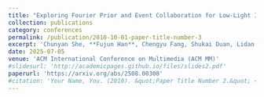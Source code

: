 ```yaml
---
title: "Exploring Fourier Prior and Event Collaboration for Low-Light Image Enhancement"
collection: publications
category: conferences
permalink: /publication/2010-10-01-paper-title-number-3
excerpt: 'Chunyan She, **Fujun Han**, Chengyu Fang, Shukai Duan, Lidan Wang'
date: 2025-07-05
venue: 'ACM International Conference on Multimedia (ACM MM)'
#slidesurl: 'http://academicpages.github.io/files/slides2.pdf'
paperurl: 'https://arxiv.org/abs/2508.00308'
#citation: 'Your Name, You. (2010). &quot;Paper Title Number 2.&quot; <i>Journal 1</i>. 1(2).'
---
```


